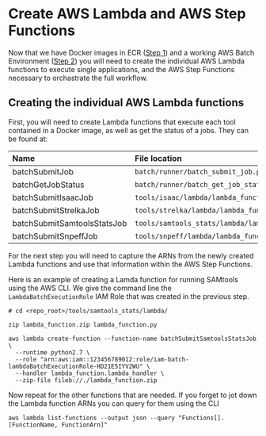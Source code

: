 # Create AWS Lambda and AWS Step Functions

Now that we have Docker images in ECR ([Step 1](01-creating-docker-images.md)) and a working AWS Batch Environment ([Step 2](02-creating-batch-env.md)) you will need to create the individual AWS Lambda functions to execute single applications, and the AWS Step Functions necessary to orchastrate the full workflow.

## Creating the individual AWS Lambda functions

First, you will need to create Lambda functions that execute each tool contained in a Docker image, as well as get the status of a jobs. They can be found at:

| Name                        | File location                                     |
| :-------------------------- | :------------------------------------------------ |
| batchSubmitJob              |  `batch/runner/batch_submit_job.py`               |
| batchGetJobStatus           |  `batch/runner/batch_get_job_status.py`           |
| batchSubmitIsaacJob         |  `tools/isaac/lambda/lambda_function.py`          |
| batchSubmitStrelkaJob       |  `tools/strelka/lambda/lambda_function.py`        |
| batchSubmitSamtoolsStatsJob |  `tools/samtools_stats/lambda/lambda_function.py` |
| batchSubmitSnpeffJob        |  `tools/snpeff/lambda/lambda_function.py`         |


For the next step you will need to capture the ARNs from the newly created Lambda functions and use that information within the AWS Step Functions.

Here is an example of creating a Lamda function for running SAMtools using the AWS CLI. We give the command line the `LambdaBatchExecutionRole` IAM Role that was created in the previous step.

```shell
# cd <repo_root>/tools/samtools_stats/lambda/

zip lambda_function.zip lambda_function.py

aws lambda create-function --function-name batchSubmitSamtoolsStatsJob \
  --runtime python2.7 \
  --role "arn:aws:iam::123456789012:role/iam-batch-lambdaBatchExecutionRole-HD21E5IYV2WU" \
  --handler lambda_function.lambda_handler \
  --zip-file fileb://./lambda_function.zip 
```

Now repeat for the other functions that are needed. If you forget to jot down the Lambda function ARNs you can query for them using the CLI

```shell
aws lambda list-functions --output json --query "Functions[].[FunctionName, FunctionArn]"
```
